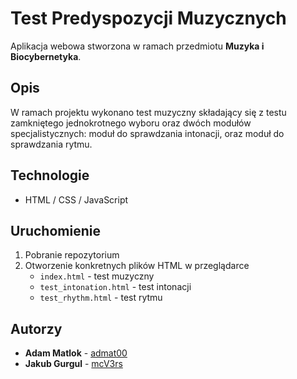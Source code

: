 # Test Predyspozycji Muzycznych

Aplikacja webowa stworzona w ramach przedmiotu **Muzyka i Biocybernetyka**.

## Opis

W ramach projektu wykonano test muzyczny składający się z testu zamkniętego jednokrotnego wyboru oraz dwóch modułów specjalistycznych: moduł do sprawdzania intonacji, oraz moduł do sprawdzania rytmu.

## Technologie

- HTML / CSS / JavaScript

## Uruchomienie

1. Pobranie repozytorium
2. Otworzenie konkretnych plików HTML w przeglądarce
    * `index.html` - test muzyczny
    * `test_intonation.html` - test intonacji
    * `test_rhythm.html` - test rytmu

## Autorzy
- **Adam Matlok** - [admat00](https://github.com/admat00)
- **Jakub Gurgul** - [mcV3rs](https://github.com/mcV3rs)